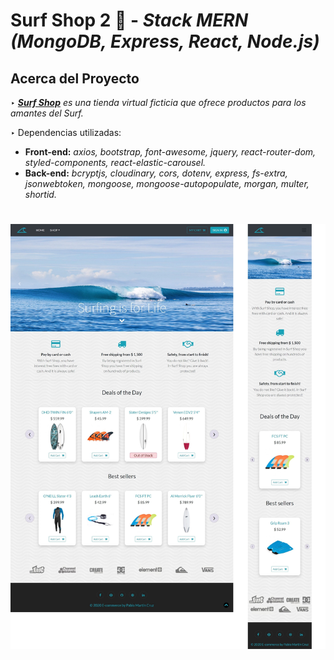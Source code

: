 # Surf Shop 2 :ocean: - _Stack MERN (MongoDB, Express, React, Node.js)_ 

## Acerca del Proyecto

‣ _**[Surf Shop](https://surf-shop-app.netlify.app/)** es una tienda virtual ficticia que ofrece productos para los amantes del Surf._     

‣ Dependencias utilizadas: 
 * **Front-end:** _axios, bootstrap, font-awesome, jquery, react-router-dom, styled-components, react-elastic-carousel._
 * **Back-end:** _bcryptjs, cloudinary, cors, dotenv, express, fs-extra, jsonwebtoken, mongoose, mongoose-autopopulate, morgan, multer, shortid._  

#

<img src="/client/src/assets/images/screenshot/screenshot.jpg" width="700">
